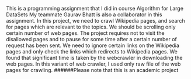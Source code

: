 This is a programming assignment that I did in course Algorithm for Large DataSets My teammate Gaurav Bhatt is also a collaborator in this assignment.
In this project, we need to crawl Wikipedia pages, and search for pages which are relevant to the topics. We should be scrolling only certain number of web pages. The project requires not to visit the disallowed pages and to pause for some time after a certain number of request has been sent.
We need to ignore certain links on the Wikipedia pages and only check the links which redirects to Wikipedia pages. We found that significant time is taken by the webcrawler in downloading the web pages. In this variant of web crawler, I used only raw file of the web pages for crawling.
######Please note that this is an academic project
